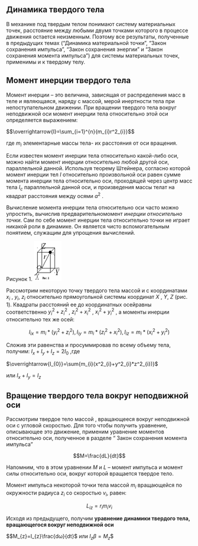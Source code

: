 ## __Динамика твердого тела__ ##
В механике под твердым телом понимают систему материальных точек, расстояние между любыми двумя точками которого в процессе движения остается неизменным. Поэтому все результаты, полученные в предыдущих темах (“Динамика материальной точки”, “Закон сохранения импульса”, “Закон сохранения энергии” и “Закон сохранения момента импульса”) для системы материальных точек, применимы и к твердому телу.

## __Момент инерции твердого тела__ ##
Момент инерции – это величина, зависящая от распределения масс в теле и являющаяся, наряду с массой, мерой инертности тела при непоступательном движении. При вращении твердого тела вокруг неподвижной оси момент инерции тела относительно этой оси определяется выражением:

$$\overrightarrow{I}=\sum_{i=1}^{n}\{m_{i}r^2_{i}}$$ 

где $m_i$ элементарные массы тела- их расстояния от оси вращения.

Если известен момент инерции тела относительно какой-либо оси, можно найти момент инерции относительно любой другой оси, параллельной данной. Используя теорему Штейнера, согласно которой момент инерции тел $I$ относительно произвольной оси равен сумме момента инерции тела относительно оси, проходящей через центр масс тела $I_c$ параллельной данной оси, и произведения массы телат на квадрат расстояния между осями $a^2$ .

Вычисление момента инерции тела относительно оси часто можно упростить, вычислив предварительномомент _инерции относительно точки_. Сам по себе момент инерции тела относительно точки не играет никакой роли в динамике. Он является чисто вспомогательным понятием, служащим для упрощения вычислений.

Рисунок 1.
![](https://github.com/Milanistov/DZhome/blob/main/img-SiLlH8.png)

Рассмотрим некоторую точку твердого тела массой и с координатами $x_i$ , $y_i$, $z_i$ относительно прямоугольной системы координат $X$ , $Y$, $Z$ (рис. 1). Квадраты расстояний ее до координатных осейравны соответственно $y^2_i+z^2_i$ , $z^2_i+x^2_i$ , $x^2_i+y^2_i$ , а моменты инерции относительно тех же осей:

$$I_{ix}=m_i*(y^2_i+z^2_i),I_{iy}=m_i*(z^2_i+x^2_i),I_{iz}=m_i*(x^2_i+y^2_i)$$

Сложив эти равенства и просуммировав по всему объему тела, получим: $I_x+I_y+I_z=2I_0$ ,где 

$\overrightarrow{I_{0}}=\sum\{m_{i}(x^2_{i}+y^2_{i}*z^2_{i})}$

или $I_x+I_y=I_z$

## __Вращение твердого тела вокруг неподвижной оси__ ##

Рассмотрим твердое тело массой , вращающееся вокруг неподвижной оси с угловой скоростью. Для того чтобы получить уравнение, описывающее это движение, применим уравнение моментов относительно оси, полученное в разделе “ Закон сохранения момента импульса”

$$M=\frac{dL}{dt}$$

Hапомним, что в этом уравнении $M$ и $L$ – момент импульса и момент силы относительно оси, вокруг которой вращается твердое тело.

Момент импульса некоторой точки тела массой $m_i$ вращающейся по окружности радиуса $z_i$ со скоростью $v_i$, равен:

$$L_{iz}=r_{i}m_{i}v_{i}$$

Исходя из предыдущего, получим __уравнение динамики твердого тела, вращающегося вокруг неподвижной оси__

$$M_{z}=I_{z}\frac{dω}{dt}$ или $I_{z}β=M_{z}$$






